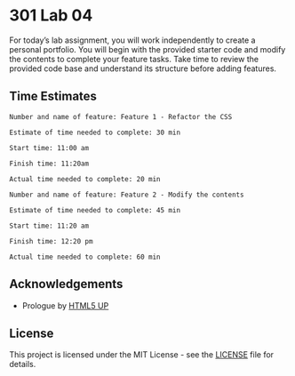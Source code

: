 # 301 Lab 04
For today’s lab assignment, you will work independently to create a personal portfolio. You will begin with the provided starter code and modify the contents to complete your feature tasks. Take time to review the provided code base and understand its structure before adding features.

## Time Estimates
```
Number and name of feature: Feature 1 - Refactor the CSS

Estimate of time needed to complete: 30 min

Start time: 11:00 am

Finish time: 11:20am

Actual time needed to complete: 20 min
```

```
Number and name of feature: Feature 2 - Modify the contents

Estimate of time needed to complete: 45 min

Start time: 11:20 am

Finish time: 12:20 pm

Actual time needed to complete: 60 min
```

## Acknowledgements
- Prologue by [HTML5 UP](README.txt)

## License
This project is licensed under the MIT License - see the [LICENSE](./LICENSE) file for details.